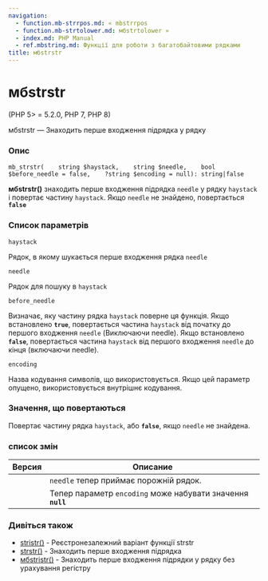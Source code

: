 ```yaml
---
navigation:
  - function.mb-strrpos.md: « mbstrrpos
  - function.mb-strtolower.md: мбstrtolower »
  - index.md: PHP Manual
  - ref.mbstring.md: Функції для роботи з багатобайтовими рядками
title: мбstrstr
---
```

# мбstrstr

(PHP 5> = 5.2.0, PHP 7, PHP 8)

мбstrstr — Знаходить перше входження підрядка у рядку

### Опис

```methodsynopsis
mb_strstr(    string $haystack,    string $needle,    bool $before_needle = false,    ?string $encoding = null): string|false
```

**мбstrstr()** знаходить перше входження підрядка `needle` у рядку `haystack` і повертає частину `haystack`. Якщо `needle` не знайдено, повертається **`false`**

### Список параметрів

`haystack`

Рядок, в якому шукається перше входження рядка `needle`

`needle`

Рядок для пошуку в `haystack`

`before_needle`

Визначає, яку частину рядка `haystack` поверне ця функція. Якщо встановлено **`true`**, повертається частина `haystack` від початку до першого входження `needle` (Виключаючи needle). Якщо встановлено **`false`**, повертається частина `haystack` від першого входження `needle` до кінця (включаючи needle).

`encoding`

Назва кодування символів, що використовується. Якщо цей параметр опущено, використовується внутрішнє кодування.

### Значення, що повертаються

Повертає частину рядка `haystack`, або **`false`**, якщо `needle` не знайдена.

### список змін

| Версия | Описание |
| --- | --- |
|  | `needle` тепер приймає порожній рядок. |
|  | Тепер параметр `encoding` може набувати значення **`null`** |

### Дивіться також

-   [stristr()](function.stristr.md) - Реєстронезалежний варіант функції strstr
-   [strstr()](function.strstr.md) - Знаходить перше входження підрядка
-   [мбstristr()](function.mb-stristr.md) - Знаходить перше входження підрядки у рядку без урахування регістру
